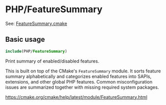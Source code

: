 # PHP/FeatureSummary

See: [FeatureSummary.cmake](https://github.com/petk/php-build-system/blob/master/cmake/cmake/modules/PHP/FeatureSummary.cmake)

## Basic usage

```cmake
include(PHP/FeatureSummary)
```

Print summary of enabled/disabled features.

This is built on top of the CMake's `FeatureSummary` module. It sorts feature
summary alphabetically and categorizes enabled features into SAPIs, extensions,
and other global PHP features. Common misconfiguration issues are summarized
together with missing required system packages.

https://cmake.org/cmake/help/latest/module/FeatureSummary.html
